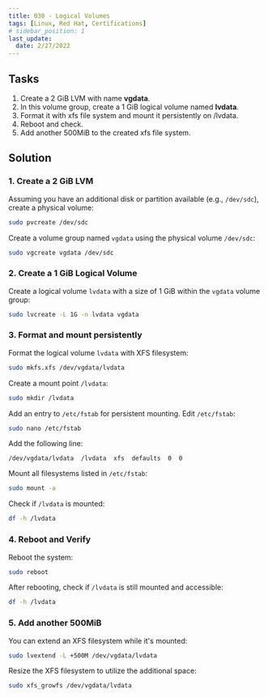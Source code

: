 ```yaml
---
title: 030 - Logical Volumes
tags: [Linux, Red Hat, Certifications]
# sidebar_position: 1 
last_update:
  date: 2/27/2022
---
```


## Tasks

1. Create a 2 GiB LVM with name **vgdata**.
2. In this volume group, create a 1 GiB logical volume named **lvdata**.
3. Format it with xfs file system and mount it persistently on /lvdata.
4. Reboot and check.
5. Add another 500MiB to the created xfs file system.

## Solution

### 1. Create a 2 GiB LVM 

Assuming you have an additional disk or partition available (e.g., `/dev/sdc`), create a physical volume:

```bash
sudo pvcreate /dev/sdc
```

Create a volume group named `vgdata` using the physical volume `/dev/sdc`:

```bash
sudo vgcreate vgdata /dev/sdc
```

### 2. Create a 1 GiB Logical Volume

Create a logical volume `lvdata` with a size of 1 GiB within the `vgdata` volume group:

```bash
sudo lvcreate -L 1G -n lvdata vgdata
```


### 3. Format and mount persistently 

Format the logical volume `lvdata` with XFS filesystem:

```bash
sudo mkfs.xfs /dev/vgdata/lvdata
```

Create a mount point `/lvdata`:

```bash
sudo mkdir /lvdata
```

Add an entry to `/etc/fstab` for persistent mounting. Edit `/etc/fstab`:

```bash
sudo nano /etc/fstab
```

Add the following line:

```fstab
/dev/vgdata/lvdata  /lvdata  xfs  defaults  0  0
```

Mount all filesystems listed in `/etc/fstab`:

```bash
sudo mount -a
```

Check if `/lvdata` is mounted:

```bash
df -h /lvdata
```


### 4. Reboot and Verify

Reboot the system:

```bash
sudo reboot
```

After rebooting, check if `/lvdata` is still mounted and accessible:

```bash
df -h /lvdata
```


### 5. Add another 500MiB 

You can extend an XFS filesystem while it's mounted:

```bash
sudo lvextend -L +500M /dev/vgdata/lvdata
```

Resize the XFS filesystem to utilize the additional space:

```bash
sudo xfs_growfs /dev/vgdata/lvdata
```